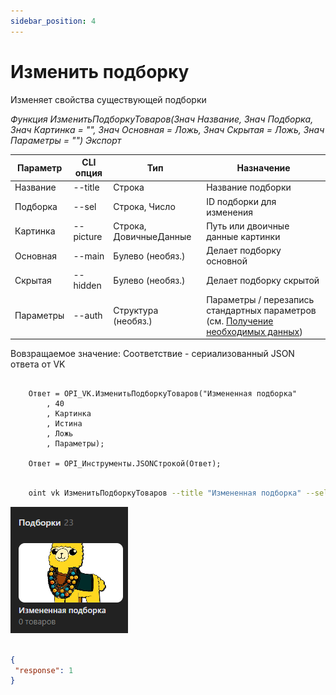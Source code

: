 ```yaml
---
sidebar_position: 4
---
```


# Изменить подборку
Изменяет свойства существующей подборки

*Функция ИзменитьПодборкуТоваров(Знач Название, Знач Подборка, Знач Картинка = "", Знач Основная = Ложь, Знач Скрытая = Ложь, Знач Параметры = "") Экспорт*

  | Параметр | CLI опция | Тип | Назначение |
  |-|-|-|-|
  | Название | --title | Строка | Название подборки |
  | Подборка | --sel | Строка, Число | ID подборки для изменения |
  | Картинка | --picture | Строка, ДовичныеДанные | Путь или двоичные данные картинки |
  | Основная | --main | Булево (необяз.) | Делает подборку основной |
  | Скрытая | --hidden | Булево (необяз.) | Делает подборку скрытой |
  | Параметры | --auth | Структура (необяз.) | Параметры / перезапись стандартных параметров (см. [Получение необходимых данных](../)) |
  
  Вовзращаемое значение: Соответствие - сериализованный JSON ответа от VK

```bsl title="Пример кода"
	
    Ответ = OPI_VK.ИзменитьПодборкуТоваров("Измененная подборка"
        , 40
        , Картинка
        , Истина
        , Ложь
        , Параметры);
            
    Ответ = OPI_Инструменты.JSONСтрокой(Ответ);

```

```sh title="Пример команд CLI"

    oint vk ИзменитьПодборкуТоваров --title "Измененная подборка" --sel 40 --picture "C:\alpaca.png" --main false --hidden true --auth C:\auth.json

```

![Результат](img/2.png)

```json title="Результат"

{
 "response": 1
}

```
